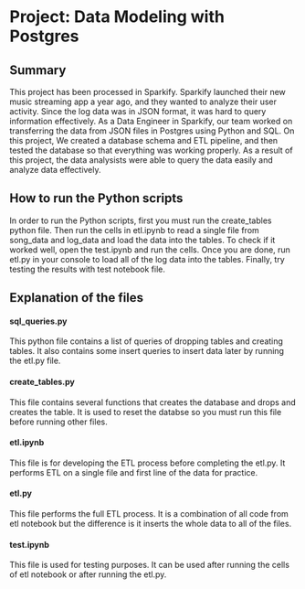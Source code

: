 # Project: Data Modeling with Postgres



## Summary



This project has been processed in Sparkify.
Sparkify launched their new music streaming app a year ago, and they wanted to analyze their user activity. Since the log data was in JSON format, it was hard to query information effectively.
As a Data Engineer in Sparkify, our team worked on transferring the data from JSON files in Postgres using Python and SQL. On this project, We created a database schema and ETL pipeline, and then tested the database so that everything was working properly. As a result of this project, the data analysists were able to query the data easily and analyze data effectively.


## How to run the Python scripts



In order to run the Python scripts, first you must run the create_tables python file. Then run the cells in etl.ipynb to read a single file from song_data and log_data and load the data into the tables. To check if it worked well, open the test.ipynb and run the cells. Once you are done, run etl.py in your console to load all of the log data into the tables. Finally, try testing the results with test notebook file.  


## Explanation of the files



#### sql_queries.py

This python file contains a list of queries of dropping tables and creating tables.
It also contains some insert queries to insert data later by running the etl.py file. 


#### create_tables.py

This file contains several functions that creates the database and drops and creates the table.
It is used to reset the databse so you must run this file before running other files.

#### etl.ipynb

This file is for developing the ETL process before completing the etl.py.
It performs ETL on a single file and first line of the data for practice.

#### etl.py

This file performs the full ETL process. It is a combination of all code from etl notebook but the difference is it inserts the whole data to all of the files. 

#### test.ipynb

This file is used for testing purposes. It can be used after running the cells of etl notebook or after running the etl.py. 


